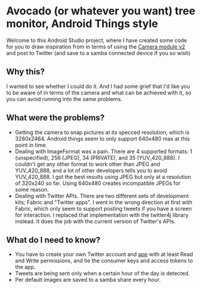 # Avocado (or whatever you want) tree monitor, Android Things style

Welcome to this Android Studio project, where I have created some code for you to draw inspiration from in terms of using the [Camera module v2](https://www.raspberrypi.org/products/camera-module-v2/) and post to Twitter (and save to a samba connected device if you so wish)

## Why this?

I wanted to see whether I could do it. And I had some grief that I'd like you to be aware of in terms of the camera and what can be achieved with it, so you can avoid running into the same problems.

## What were the problems?

* Getting the camera to snap pictures at its specced resolution, which is 3280x2464. Android things seem to only support 640x480 max at this point in time.
* Dealing with ImageFormat was a pain. There are 4 supported formats: 1 (unspecified), 256 (JPEG), 34 (PRIVATE), and 35 (YUV_420_888). I couldn't get any other format to work other than JPEG and YUV_420_888, and a lot of other developers tells you to avoid YUV_420_888. I got the best results using JPEG but only at a resolution of 320x240 so far. Using 640x480 creates incompatible JPEGs for some reason.
* Dealing with Twitter APIs. There are two different sets of development kits; Fabric and "Twitter apps". I went in the wrong direction at first with Fabric, which only seem to support posting tweets if you have a screen for interaction. I replaced that implementation with the twitter4j library instead. It does the job with the current version of Twitter's APIs.

## What do I need to know?

* You have to create your own Twitter account and [app](http://apps.twitter.com) with at least Read and Write permissions, and tie the consumer keys and access tokens to the app.
* Tweets are being sent only when a certain hour of the day is detected.
* Per default images are saved to a samba share every hour.
